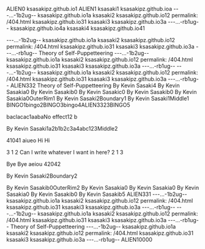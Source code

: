 ALIEN0
ksasakipz.github.io1
ALIEN1
ksasaki1
ksasakipz.github.ioa
---...-1b2ug--
ksasakipz.github.io1a
ksasaki2
ksasakipz.github.io12
permalink: /404.html
ksasakipz.github.io31
ksasaki3
ksasakipz.github.io3a
---...-rb1ug--
ksasakipz.github.io4a
ksasaki4
ksasakipz.github.io41

---...-1b2ug--
ksasakipz.github.io1a
ksasaki2
ksasakipz.github.io12
permalink: /404.html
ksasakipz.github.io31
ksasaki3
ksasakipz.github.io3a
---...-rb1ug--
Theory of Self-Puppetteering
---...-1b2ug--
ksasakipz.github.io1a
ksasaki2
ksasakipz.github.io12
permalink: /404.html
ksasakipz.github.io31
ksasaki3
ksasakipz.github.io3a
---...-rb1ug--
---...-1b2ug--
ksasakipz.github.io1a
ksasaki2
ksasakipz.github.io12
permalink: /404.html
ksasakipz.github.io31
ksasaki3
ksasakipz.github.io3a
---...-rb1ug--
ALIEN332
Theory of Self-Puppetteering
By Kevin Sasaki4
By Kevin Sasakia0
By Kevin Sasakib0
By Kevin Sasakic0
By Kevin Sasakib0
By Kevin Sasakia0OuterRim1
By Kevin Sasaki2Boundary1
By Kevin Sasaki1Middle1
BINGO1bingo2BINGO3bingo4ALIEN3323BINGO5





baclacac1aabaNo effect12
b






By Kevin Sasaki1a2b1b2c3a4abc123Middle2

41041
aiueo
Hi
Hi

3
1
2
Can I write whatever I want in here?
2
1
3

Bye
Bye
aeiou
42042

By Kevin Sasaki2Boundary2

By Kevin Sasakib0OuterRim2
By Kevin Sasakia0
By Kevin Sasakia0
By Kevin Sasakia0
By Kevin Sasakib0
By Kevin Sasakib5
ALIEN331
---...-1b2ug--
ksasakipz.github.io1a
ksasaki2
ksasakipz.github.io12
permalink: /404.html
ksasakipz.github.io31
ksasaki3
ksasakipz.github.io3a
---...-rb1ug--
---...-1b2ug--
ksasakipz.github.io1a
ksasaki2
ksasakipz.github.io12
permalink: /404.html
ksasakipz.github.io31
ksasaki3
ksasakipz.github.io3a
---...-rb1ug--
Theory of Self-Puppetteering
---...-1b2ug--
ksasakipz.github.io1a
ksasaki2
ksasakipz.github.io12
permalink: /404.html
ksasakipz.github.io31
ksasaki3
ksasakipz.github.io3a
---...-rb1ug--
ALIEN10000
